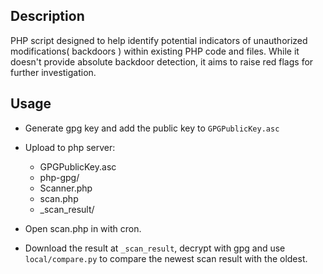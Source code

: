 ## Description
PHP script designed to help identify potential indicators of unauthorized modifications( backdoors ) within existing PHP code and files. 
While it doesn't provide absolute backdoor detection, it aims to raise red flags for further investigation.

## Usage
- Generate gpg key and add the public key to `GPGPublicKey.asc`
- Upload to php server:
    - GPGPublicKey.asc 
    - php-gpg/
    - Scanner.php 
    - scan.php
    - _scan_result/

- Open scan.php in with cron.
- Download the result at `_scan_result`, decrypt with gpg and use `local/compare.py` to compare the newest scan result with the oldest.
